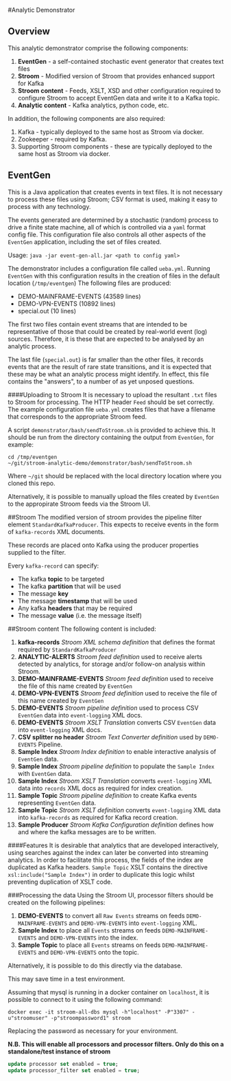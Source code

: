 #Analytic Demonstrator
## Overview
This analytic demonstrator comprise the following components:
1. **EventGen** - a self-contained stochastic event generator that creates text files
1. **Stroom** - Modified version of Stroom that provides enhanced support for Kafka
1. **Stroom content** - Feeds, XSLT, XSD and other configuration required to configure Stroom to accept EventGen data
and write it to a Kafka topic.
1. **Analytic content** - Kafka analytics, python code, etc.

In addition, the following components are also required:
1. Kafka - typically deployed to the same host as Stroom via docker.
1. Zookeeper - required by Kafka.
1. Supporting Stroom components - these are typically deployed to the same host as Stroom via docker.

## EventGen
This is a Java application that creates events in text files.  It is not necessary to process these files using Stroom; 
CSV format is used, making it easy to process with any technology.

The events generated are determined by a stochastic (random) process to drive a finite state machine, 
all of which is controlled via a `yaml` format config file.
This configuration file also controls all other aspects of the `EventGen` application, including the set of files created.  

Usage: `java -jar event-gen-all.jar <path to config yaml>`

The demonstrator includes a configuration file called `ueba.yml`.  Running `EventGen` with this configuration results in
the creation of files in the default location (`/tmp/eventgen`) The following files are produced:
* DEMO-MAINFRAME-EVENTS (43589 lines)
* DEMO-VPN-EVENTS (10892 lines)
* special.out (10 lines)

The first two files contain event streams that are intended to be representative of those that could be created by 
real-world event (log) sources.  Therefore, it is these that are expected to be analysed by an analytic process.

The last file (`special.out`) is far smaller than the other files, it records events that are the result of rare
state transitions, and it is expected that these may be what an analytic process might identify.  In effect, this file
contains the "answers", to a number of as yet unposed questions.

####Uploading to Stroom
It is necessary to upload the resultant `.txt` files to Stroom for processing.  The HTTP header `Feed` should be set correctly.
The example configuration file `ueba.yml` creates files that have a filename that corresponds to the appropriate Stroom feed.

A script `demonstrator/bash/sendToStroom.sh` is provided to achieve this.  It should be run from the directory containing
the output from `EventGen`, for example:
```Shell
cd /tmp/eventgen
~/git/stroom-analytic-demo/demonstrator/bash/sendToStroom.sh
```

Where `~/git` should be replaced with the local directory location where you cloned this repo.

Alternatively, it is possible to manually upload the files created by `EventGen` to the appropirate Stroom feeds via the
Stroom UI.

##Stroom
The modified version of stroom provides the pipeline filter element `StandardKafkaProducer`.  This expects to receive
events in the form of `kafka-records` XML documents.

These records are placed onto Kafka using the producer properties supplied to the filter.

Every `kafka-record` can specify:
* The kafka **topic** to be targeted
* The kafka **partition** that will be used
* The message **key**
* The message **timestamp** that will be used
* Any kafka **headers** that may be required
* The message **value** (i.e. the message itself)

##Stroom content
The following content is included:
1. **kafka-records** *Stroom XML schema definition* that defines the format required by `StandardKafkaProducer`
1. **ANALYTIC-ALERTS** *Stroom feed definition* used to receive alerts detected by analytics, for storage and/or follow-on analysis within Stroom.
1. **DEMO-MAINFRAME-EVENTS** *Stroom feed definition* used to receive the file of this name created by `EventGen`
1. **DEMO-VPN-EVENTS** *Stroom feed definition* used to receive the file of this name created by `EventGen`
1. **DEMO-EVENTS** *Stroom pipeline definition* used to process CSV `EventGen` data into `event-logging` XML docs.
1. **DEMO-EVENTS** *Stroom XSLT Translation* converts CSV `EventGen` data into `event-logging` XML docs.
1. **CSV splitter no header** *Stroom Text Converter definition* used by `DEMO-EVENTS` Pipeline.
1. **Sample Index** *Stroom Index definition* to enable interactive analysis of `EventGen` data.
1. **Sample Index** *Stroom pipeline definition* to populate the `Sample Index` with `EventGen` data.
1. **Sample Index** *Stroom XSLT Translation* converts `event-logging` XML data into `records` XML docs as required for index creation.
1. **Sample Topic** *Stroom pipeline definition* to create Kafka events representing `EventGen` data. 
1. **Sample Topic** *Stroom XSLT definition* converts `event-logging` XML data into `kafka-records` as required for Kafka record creation.
1. **Sample Producer** *Stroom Kafka Configuration definition* defines how and where the kafka messages are to be written.

####Features
It is desirable that analytics that are developed interactively, using searches against the index can later be
converted into streaming analytics.  In order to facilitate this process, the fields of the index are duplicated
as Kafka headers.  `Sample Topic` XSLT contains the directive `xsl:include("Sample Index")` in order to duplicate 
this logic whilst preventing duplication of XSLT code. 

###Processing the data
Using the Stroom UI, processor filters should be created on the following pipelines:
1. **DEMO-EVENTS** to convert all `Raw Events` streams on feeds `DEMO-MAINFRAME-EVENTS` and `DEMO-VPN-EVENTS` into `event-logging` XML.
1. **Sample Index** to place all `Events` streams on feeds `DEMO-MAINFRAME-EVENTS` and `DEMO-VPN-EVENTS` into the index.
1. **Sample Topic** to place all `Events` streams on feeds `DEMO-MAINFRAME-EVENTS` and `DEMO-VPN-EVENTS` onto the topic.

Alternatively, it is possible to do this directly via the database.  

This may save time in a test environment.
 
Assuming that mysql is running in a docker container on `localhost`,
it is possible to connect to it using the following command:
```Shell
docker exec -it stroom-all-dbs mysql -h"localhost" -P"3307" -u"stroomuser" -p"stroompassword1" stroom
```
Replacing the password as necessary for your environment.

**N.B. This will enable all processors and processor filters.  Only do this on a standalone/test instance of stroom**
```SQL
update processor set enabled = true;
update processor_filter set enabled = true;
```
